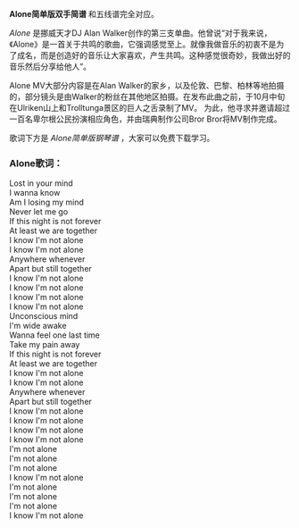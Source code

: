 

**Alone简单版双手简谱** 和五线谱完全对应。

_Alone_ 是挪威天才DJ Alan
Walker创作的第三支单曲。他曾说“对于我来说，《Alone》是一首关于共鸣的歌曲，它强调感觉至上。就像我做音乐的初衷不是为了成名，而是创造好的音乐让大家喜欢，产生共鸣。这种感觉很奇妙，我做出好的音乐然后分享给他人”。

Alone MV大部分内容是在Alan
Walker的家乡，以及伦敦、巴黎、柏林等地拍摄的，部分镜头是由Walker的粉丝在其他地区拍摄。在发布此曲之前，于10月中旬在Ulriken山上和Trolltunga景区的巨人之舌录制了MV。
为此，他寻求并邀请超过一百名卑尔根公民扮演相应角色，并由瑞典制作公司Bror Bror将MV制作完成。

歌词下方是 _Alone简单版钢琴谱_ ，大家可以免费下载学习。

### Alone歌词：

Lost in your mind  
I wanna know  
Am I losing my mind  
Never let me go  
If this night is not forever  
At least we are together  
I know I'm not alone  
I know I'm not alone  
Anywhere whenever  
Apart but still together  
I know I'm not alone  
I know I'm not alone  
I know I'm not alone  
I know I'm not alone  
Unconscious mind  
I'm wide awake  
Wanna feel one last time  
Take my pain away  
If this night is not forever  
At least we are together  
I know I'm not alone  
I know I'm not alone  
Anywhere whenever  
Apart but still together  
I know I'm not alone  
I know I'm not alone  
I know I'm not alone  
I know I'm not alone  
I'm not alone  
I'm not alone  
I'm not alone  
I know I'm not alone  
I'm not alone  
I'm not alone  
I'm not alone  
I know I'm not alone

